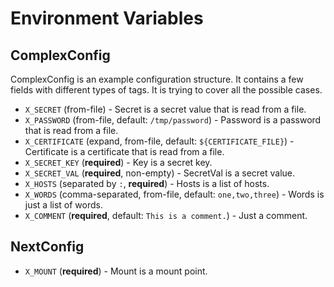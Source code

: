 # Environment Variables

## ComplexConfig

ComplexConfig is an example configuration structure.
It contains a few fields with different types of tags.
It is trying to cover all the possible cases.

 - `X_SECRET` (from-file) - Secret is a secret value that is read from a file.
 - `X_PASSWORD` (from-file, default: `/tmp/password`) - Password is a password that is read from a file.
 - `X_CERTIFICATE` (expand, from-file, default: `${CERTIFICATE_FILE}`) - Certificate is a certificate that is read from a file.
 - `X_SECRET_KEY` (**required**) - Key is a secret key.
 - `X_SECRET_VAL` (**required**, non-empty) - SecretVal is a secret value.
 - `X_HOSTS` (separated by `:`, **required**) - Hosts is a list of hosts.
 - `X_WORDS` (comma-separated, from-file, default: `one,two,three`) - Words is just a list of words.
 - `X_COMMENT` (**required**, default: `This is a comment.`) - Just a comment.

## NextConfig

 - `X_MOUNT` (**required**) - Mount is a mount point.
